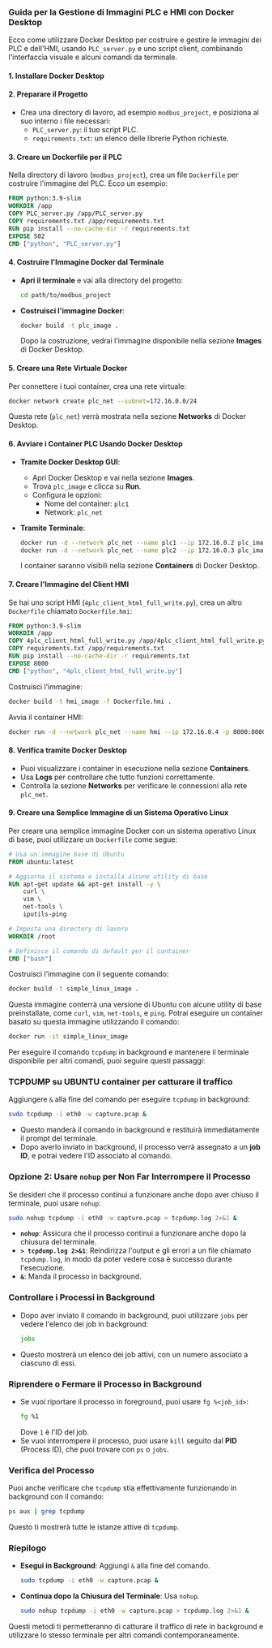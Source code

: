 ### Guida per la Gestione di Immagini PLC e HMI con Docker Desktop
Ecco come utilizzare Docker Desktop per costruire e gestire le immagini dei PLC e dell'HMI, usando `PLC_server.py` e uno script client, combinando l'interfaccia visuale e alcuni comandi da terminale.

#### 1. Installare Docker Desktop

#### 2. Preparare il Progetto
- Crea una directory di lavoro, ad esempio `modbus_project`, e posiziona al suo interno i file necessari:
  - `PLC_server.py`: il tuo script PLC.
  - `requirements.txt`: un elenco delle librerie Python richieste.

#### 3. Creare un Dockerfile per il PLC
Nella directory di lavoro (`modbus_project`), crea un file `Dockerfile` per costruire l'immagine del PLC. Ecco un esempio:

```Dockerfile
FROM python:3.9-slim
WORKDIR /app
COPY PLC_server.py /app/PLC_server.py
COPY requirements.txt /app/requirements.txt
RUN pip install --no-cache-dir -r requirements.txt
EXPOSE 502
CMD ["python", "PLC_server.py"]
```

#### 4. Costruire l'Immagine Docker dal Terminale
- **Apri il terminale** e vai alla directory del progetto:
  ```sh
  cd path/to/modbus_project
  ```
- **Costruisci l'immagine Docker**:
  ```sh
  docker build -t plc_image .
  ```
  Dopo la costruzione, vedrai l'immagine disponibile nella sezione **Images** di Docker Desktop.

#### 5. Creare una Rete Virtuale Docker
Per connettere i tuoi container, crea una rete virtuale:
```sh
docker network create plc_net --subnet=172.16.0.0/24
```
Questa rete (`plc_net`) verrà mostrata nella sezione **Networks** di Docker Desktop.

#### 6. Avviare i Container PLC Usando Docker Desktop
- **Tramite Docker Desktop GUI**:
  - Apri Docker Desktop e vai nella sezione **Images**.
  - Trova `plc_image` e clicca su **Run**.
  - Configura le opzioni:
    - Nome del container: `plc1`
    - Network: `plc_net`

- **Tramite Terminale**:
  ```sh
  docker run -d --network plc_net --name plc1 --ip 172.16.0.2 plc_image
  docker run -d --network plc_net --name plc2 --ip 172.16.0.3 plc_image
  ```
  I container saranno visibili nella sezione **Containers** di Docker Desktop.

#### 7. Creare l'Immagine del Client HMI
Se hai uno script HMI (`4plc_client_html_full_write.py`), crea un altro `Dockerfile` chiamato `Dockerfile.hmi`:

```Dockerfile
FROM python:3.9-slim
WORKDIR /app
COPY 4plc_client_html_full_write.py /app/4plc_client_html_full_write.py
COPY requirements.txt /app/requirements.txt
RUN pip install --no-cache-dir -r requirements.txt
EXPOSE 8000
CMD ["python", "4plc_client_html_full_write.py"]
```

Costruisci l'immagine:
```sh
docker build -t hmi_image -f Dockerfile.hmi .
```
Avvia il container HMI:
```sh
docker run -d --network plc_net --name hmi --ip 172.16.0.4 -p 8000:8000 hmi_image
```

#### 8. Verifica tramite Docker Desktop
- Puoi visualizzare i container in esecuzione nella sezione **Containers**.
- Usa **Logs** per controllare che tutto funzioni correttamente.
- Controlla la sezione **Networks** per verificare le connessioni alla rete `plc_net`.

#### 9. Creare una Semplice Immagine di un Sistema Operativo Linux
Per creare una semplice immagine Docker con un sistema operativo Linux di base, puoi utilizzare un `Dockerfile` come segue:

```Dockerfile
# Usa un'immagine base di Ubuntu
FROM ubuntu:latest

# Aggiorna il sistema e installa alcune utility di base
RUN apt-get update && apt-get install -y \
    curl \
    vim \
    net-tools \
    iputils-ping

# Imposta una directory di lavoro
WORKDIR /root

# Definisce il comando di default per il container
CMD ["bash"]
```

Costruisci l'immagine con il seguente comando:
```sh
docker build -t simple_linux_image .
```

Questa immagine conterrà una versione di Ubuntu con alcune utility di base preinstallate, come `curl`, `vim`, `net-tools`, e `ping`. Potrai eseguire un container basato su questa immagine utilizzando il comando:
```sh
docker run -it simple_linux_image
```


Per eseguire il comando `tcpdump` in background e mantenere il terminale disponibile per altri comandi, puoi seguire questi passaggi:


### TCPDUMP su UBUNTU container per catturare il traffico
Aggiungere `&` alla fine del comando per eseguire `tcpdump` in background:

```sh
sudo tcpdump -i eth0 -w capture.pcap &
```

- Questo manderà il comando in background e restituirà immediatamente il prompt del terminale.
- Dopo averlo inviato in background, il processo verrà assegnato a un **job ID**, e potrai vedere l'ID associato al comando.

### Opzione 2: Usare `nohup` per Non Far Interrompere il Processo
Se desideri che il processo continui a funzionare anche dopo aver chiuso il terminale, puoi usare `nohup`:

```sh
sudo nohup tcpdump -i eth0 -w capture.pcap > tcpdump.log 2>&1 &
```

- **`nohup`**: Assicura che il processo continui a funzionare anche dopo la chiusura del terminale.
- **`> tcpdump.log 2>&1`**: Reindirizza l'output e gli errori a un file chiamato `tcpdump.log`, in modo da poter vedere cosa è successo durante l'esecuzione.
- **`&`**: Manda il processo in background.

### Controllare i Processi in Background
- Dopo aver inviato il comando in background, puoi utilizzare `jobs` per vedere l'elenco dei job in background:
  ```sh
  jobs
  ```
- Questo mostrerà un elenco dei job attivi, con un numero associato a ciascuno di essi.

### Riprendere o Fermare il Processo in Background
- Se vuoi riportare il processo in foreground, puoi usare `fg %<job_id>`:
  ```sh
  fg %1
  ```
  Dove `1` è l'ID del job.
- Se vuoi interrompere il processo, puoi usare `kill` seguito dal **PID** (Process ID), che puoi trovare con `ps` o `jobs`.

### Verifica del Processo
Puoi anche verificare che `tcpdump` stia effettivamente funzionando in background con il comando:

```sh
ps aux | grep tcpdump
```

Questo ti mostrerà tutte le istanze attive di `tcpdump`.

### Riepilogo
- **Esegui in Background**: Aggiungi `&` alla fine del comando.
  ```sh
  sudo tcpdump -i eth0 -w capture.pcap &
  ```
- **Continua dopo la Chiusura del Terminale**: Usa `nohup`.
  ```sh
  sudo nohup tcpdump -i eth0 -w capture.pcap > tcpdump.log 2>&1 &
  ```

Questi metodi ti permetteranno di catturare il traffico di rete in background e utilizzare lo stesso terminale per altri comandi contemporaneamente.
